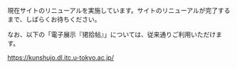 現在サイトのリニューアルを実施しています。サイトのリニューアルが完了するまで、しばらくお待ちください。

なお、以下の「電子展示『捃拾帖』」については、従来通りご利用いただけます。

https://kunshujo.dl.itc.u-tokyo.ac.jp/
